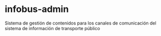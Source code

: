 # infobus-admin
Sistema de gestión de contenidos para los canales de comunicación del sistema de información de transporte público
